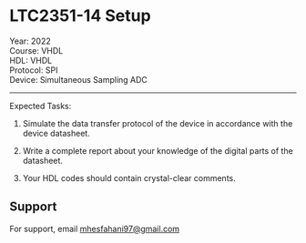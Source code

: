 # LTC2351-14 Setup

Year: 2022  
Course: VHDL  
HDL: VHDL  
Protocol: SPI   
Device: Simultaneous Sampling ADC
****
Expected Tasks:

1. Simulate the data transfer protocol of the device in accordance with the device datasheet.
 
2. Write a complete report about your knowledge of the digital parts of the datasheet.

3. Your HDL codes should contain crystal-clear comments.
## Support

For support, email mhesfahani97@gmail.com
